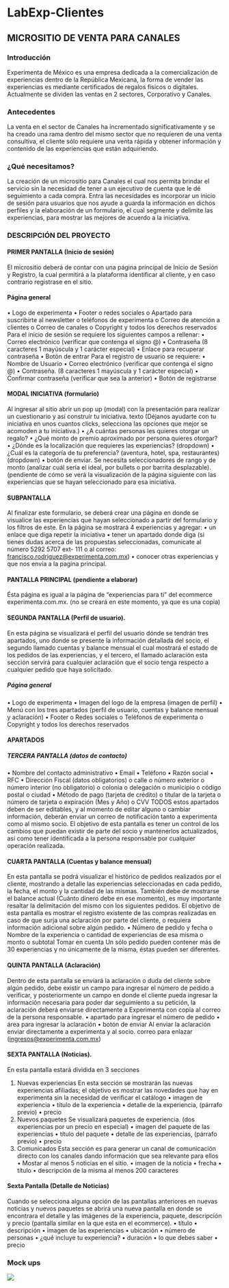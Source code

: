 # LabExp-Clientes
## MICROSITIO DE VENTA PARA CANALES
### Introducción
  Experimenta de México es una empresa dedicada a la comercialización de experiencias dentro de
la República Mexicana, la forma de vender las experiencias es mediante certificados de regalos
físicos o digitales. Actualmente se dividen las ventas en 2 sectores, Corporativo y Canales.

### Antecedentes
  La venta en el sector de Canales ha incrementado significativamente y se ha creado una rama
dentro del mismo sector que no requieren de una venta consultiva, el cliente sólo requiere una
venta rápida y obtener información y contenido de las experiencias que están adquiriendo.

### ¿Qué necesitamos?
  La creación de un micrositio para Canales el cual nos permita brindar el servicio sin la necesidad de
tener a un ejecutivo de cuenta que le dé seguimiento a cada compra. Entra las necesidades es
incorporar un inicio de sesión para usuarios que nos ayude a guarda la información en dichos
perfiles y la elaboración de un formulario, el cual segmente y delimite las experiencias, para
mostrar las mejores de acuerdo a la iniciativa.

### DESCRIPCIÓN DEL PROYECTO

#### PRIMER PANTALLA (Inicio de sesión)
  El micrositio deberá de contar con una página principal de Inicio de Sesión y Registro, la cual
permitirá a la plataforma identificar al cliente, y en caso contrario registrase en el sitio.

#### Página general

• Logo de experimenta
• Footer
o redes sociales
o Apartado para suscribirte al newsletter
o teléfonos de experimenta
o Correo de atención a clientes
o Correo de canales
o Copyright y todos los derechos reservados
Para el inicio de sesión se requiere los siguientes campos a rellenar:
• Correo electrónico (verificar que contenga el signo @)
• Contraseña (8 caracteres 1 mayúscula y 1 carácter especial)
• Enlace para recuperar contraseña
• Botón de entrar
Para el registro de usuario se requiere:
• Nombre de Usuario
• Correo electrónico (verificar que contenga el signo @)
• Contraseña. (8 caracteres 1 mayúscula y 1 carácter especial)
• Confirmar contraseña (verificar que sea la anterior)
• Botón de registrarse

#### MODAL INICIATIVA (formulario)
  Al ingresar al sitio abrir un pop up (modal) con la presentación para realizar un cuestionario y así
construir tu iniciativa.
texto (Déjanos ayudarte con tu iniciativa en unos cuantos clicks, selecciona las opciones que mejor
se acomoden a tu iniciativa.)
• ¿A cuántas personas les quieres otorgar un regalo?
• ¿Qué monto de premio aproximado por persona quieres otorgar?
• ¿Dónde es la localización que requieres las experiencias? (dropdown)
• ¿Cuál es la categoría de tu preferencia? (aventura, hotel, spa, restaurantes)
(dropdown)
• botón de enviar.
Se necesita seleccionadores de rango y de monto (analizar cuál sería el ideal, por bullets o por
barrita desplazable).
(pendiente de cómo se verá la visualización de la página siguiente con las experiencias que se
hayan seleccionado para esa iniciativa.

#### SUBPANTALLA
  Al finalizar este formulario, se deberá crear una página en donde se visualice las experiencias que
hayan seleccionado a partir del formulario y los filtros de este.
En la página se mostrará 4 experiencias y agregar:
• un enlace que diga repetir la iniciativa
• tener un apartado donde diga (si tienes dudas acerca de las propuestas
seleccionadas, comunicate al número 5292 5707 ext- 111 o al
correo: francisco.rodriguez@experimenta.com.mx)
• conocer otras experiencias y que nos envía a la pagina principal.

#### PANTALLA PRINCIPAL (pendiente a elaborar)
  Ésta página es igual a la página de “experiencias para ti” del ecommerce experimenta.com.mx.
(no se creará en este momento, ya que es una copia)
#### SEGUNDA PANTALLA (Perfil de usuario).
  En esta página se visualizará el perfil del usuario dónde se tendrán tres apartados, uno donde se
presente la información detallada del socio, el segundo llamado cuentas y balance mensual el cual
mostrará el estado de los pedidos de las experiencias, y el tercero, el llamado aclaración esta
sección servirá para cualquier aclaración que el socio tenga respecto a cualquier pedido que haya
solicitado.

##### Página general
• Logo de experimenta
• Imagen del logo de la empresa (imagen de perfil)
• Menú con los tres apartados (perfil de usuario, cuentas y balance mensual y aclaración)
• Footer
o Redes sociales
o Teléfonos de experimenta
o Copyright y todos los derechos reservados

#### APARTADOS
##### TERCERA PANTALLA (datos de contacto)
• Nombre del contacto administrativo
• Email
• Teléfono
• Razón social
• RFC
• Dirección Fiscal (datos obligatorios)
o calle
o número exterior
o número interior (no obligatorio)
o colonia
o delegación o municipio
o código postal
o ciudad
• Método de pago (tarjeta de crédito)
o titular de la tarjeta
o número de tarjeta
o expiración (Mes y Año)
o CVV
  TODOS estos apartados deben de ser editables, y al momento de editar alguno o cambiar
información, deberán enviar un correo de notificación tanto a experimenta como al mismo socio.
El objetivo de esta pantalla es tener un control de los cambios que puedan existir de parte del
socio y mantenerlos actualizados, así como tener identificada a la persona responsable por
cualquier operación realizada.

#### CUARTA PANTALLA (Cuentas y balance mensual)
  En esta pantalla se podrá visualizar el histórico de pedidos realizados por el cliente, mostrando a
detalle las experiencias seleccionadas en cada pedido, la fecha, el monto y la cantidad de las
mismas. También debe de mostrarse el balance actual (Cuánto dinero debe en ese momento), es
muy importante resaltar la delimitación del mismo con los siguientes pedidos.
  El objetivo de esta pantalla es mostrar el registro existente de las compras realizadas en caso de
que surja una aclaración por parte del cliente, o requiera información adicional sobre algún
pedido.
• Número de pedido y fecha
o Nombre de la experiencia
o cantidad de experiencias de esa misma
o monto
o subtotal
Tomar en cuenta
Un sólo pedido pueden contener más de 30 experiencias y no únicamente de la misma, éstas
pueden ser diferentes.
#### QUINTA PANTALLA (Aclaración)
  Dentro de esta pantalla se enviará la aclaración o duda del cliente sobre algún pedido, debe existir
un campo para ingresar el número de pedido a verificar, y posteriormente un campo en donde el
cliente pueda ingresar la información necesaria para poder dar seguimiento a su petición, la
aclaración deberá enviarse directamente a Experimenta con copia al correo de la persona
responsable.
• apartado para ingresar el número de pedido
• área para ingresar la aclaración
• botón de enviar
  Al enviar la aclaración enviar directamente a experimenta y al socio.
correo para enlazar (ingresos@experimenta.com.mx)

#### SEXTA PANTALLA (Noticias).
En esta pantalla estará dividida en 3 secciones
1. Nuevas experiencias
En esta sección se mostrarán las nuevas experiencias afiliadas; el objetivo es mostrar las
novedades que hay en experimenta sin la necesidad de verificar el catálogo
• imagen de experiencia
• título de la experiencia
• detalle de la experiencia, (párrafo previo)
• precio
2. Nuevos paquetes
Se visualizará paquetes de experiencia. (dos experiencias por un precio en especial)
• imagen del paquete de las experiencias
• título del paquete
• detalle de las experiencias, (párrafo previo)
• precio
3. Comunicados
Esta sección es para generar un canal de comunicación directo con los canales dando información
que sea relevante para ellos
• Mostar al menos 5 noticias en el sitio.
• imagen de la noticia
• frecha
• título
• descripción de la misma al menos 200 caracteres

#### Sexta Pantalla (Detalle de Noticias)
  Cuando se selecciona alguna opción de las pantallas anteriores en nuevas noticias y nuevos
paquetes se abrirá una nueva pantalla en donde se encontrara el detalle y las imágenes de la
experiencia, paquete, descripción y precio (pantalla similar en la que esta en el ecommerce).
• título
• descripción
• imagen de las experiencias
• ubicación
• número de personas
• ¿qué incluye tu experiencia?
• duración
• lo que debes saber
• precio

### Mock ups

<img src="assets/img/MOCKUPS1.jpg" />
